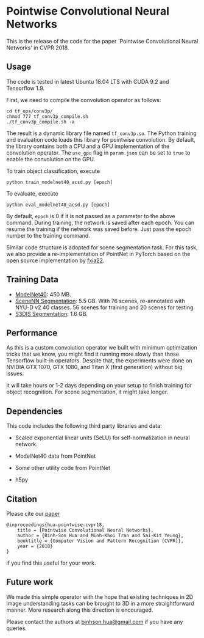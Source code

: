 # Pointwise Convolutional Neural Networks

This is the release of the code for the paper `Pointwise Convolutional Neural Networks' in CVPR 2018. 

## Usage

The code is tested in latest Ubuntu 18.04 LTS with CUDA 9.2 and Tensorflow 1.9. 

First, we need to compile the convolution operator as follows:

    cd tf_ops/conv3p/
    chmod 777 tf_conv3p_compile.sh
    ./tf_conv3p_compile.sh -a

The result is a dynamic library file named `tf_conv3p.so`. The Python training and evaluation code loads this library for pointwise convolution. 
By default, the library contains both a CPU and a GPU implementation of the convolution operator. The `use_gpu` flag in `param.json` can be set to `true` to enable the convolution on the GPU. 

To train object classification, execute 

    python train_modelnet40_acsd.py [epoch]

To evaluate, execute 

    python eval_modelnet40_acsd.py [epoch] 
   
By default, `epoch` is 0 if it is not passed as a parameter to the above command. During training, the network is saved after each epoch. You can resume the training if the network was saved before. Just pass the epoch number to the training command.

Similar code structure is adopted for scene segmentation task. For this task, we also provide a re-implementation of PointNet in PyTorch based on the open source implementation by [fxia22](https://github.com/fxia22/pointnet.pytorch).

## Training Data 

- [ModelNet40](https://shapenet.cs.stanford.edu/media/modelnet40_ply_hdf5_2048.zip): 450 MB.
- [SceneNN Segmentation](https://drive.google.com/open?id=1PkP6m2mxCfCh_u3SnzLZod7J1zpzD6t4): 5.5 GB. With 76 scenes, re-annotated with NYU-D v2 40 classes. 56 scenes for training and 20 scenes for testing.  
- [S3DIS Segmentation](https://shapenet.cs.stanford.edu/media/indoor3d_sem_seg_hdf5_data.zip): 1.6 GB.

## Performance

As this is a custom convolution operator we built with minimum optimization tricks that we know, you might find it running more slowly than those Tensorflow built-in operators. 
Despite that, the experiments were done on NVIDIA GTX 1070, GTX 1080, and Titan X (first generation) without big issues. 

It will take hours or 1-2 days depending on your setup to finish training for object recognition. For scene segmentation, it might take longer. 

## Dependencies

This code includes the following third party libraries and data:

- Scaled exponential linear units (SeLU) for self-normalization in neural network.

- ModelNet40 data from PointNet

- Some other utility code from PointNet

- h5py

## Citation 

Please cite our [paper](https://arxiv.org/abs/1712.05245)
  
    @inproceedings{hua-pointwise-cvpr18,
        title = {Pointwise Convolutional Neural Networks},
        author = {Binh-Son Hua and Minh-Khoi Tran and Sai-Kit Yeung},
        booktitle = {Computer Vision and Pattern Recognition (CVPR)},
        year = {2018}
    }

if you find this useful for your work. 

## Future work 

We made this simple operator with the hope that existing techniques in 2D image understanding tasks can be brought to 3D in a more straightforward manner. More research along this direction is encouraged. 

Please contact the authors at binhson.hua@gmail.com if you have any queries. 
